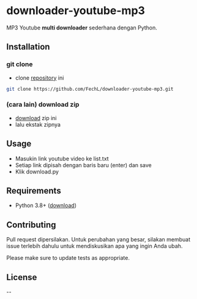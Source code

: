 # downloader-youtube-mp3

MP3 Youtube **multi downloader** sederhana dengan Python.

## Installation

### git clone

* clone [repository](https://github.com/FechL/downloader-youtube-mp3.git) ini

```bash
git clone https://github.com/FechL/downloader-youtube-mp3.git
```

### (cara lain) download zip

* [download](https://github.com/FechL/downloader-youtube-mp3/archive/refs/heads/master.zip) zip ini
* lalu ekstak zipnya

## Usage

- Masukin link youtube video ke list.txt
- Setiap link dipisah dengan baris baru (enter) dan save
- Klik download.py

## Requirements

* Python 3.8+ ([download](https://www.python.org/downloads/))

## Contributing
Pull request dipersilakan. Untuk perubahan yang besar, silakan membuat issue terlebih dahulu untuk mendiskusikan apa yang ingin Anda ubah.

Please make sure to update tests as appropriate.

## License

--
